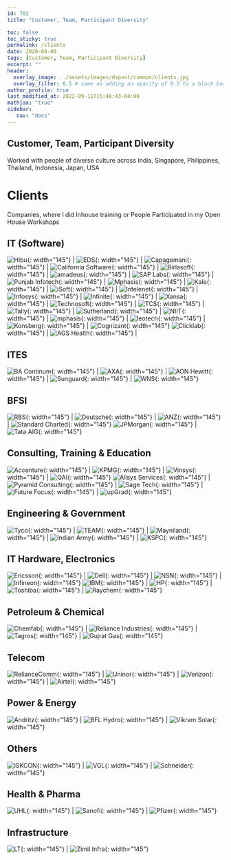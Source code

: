 ```yaml
---
id: 702    
title: "Customer, Team, Participant Diversity"

toc: false
toc_sticky: true
permalink: /clients
date: 2020-09-08
tags: [Customer, Team, Participant Diversity]
excerpt: ""
header:
  overlay_image: ../assets/images/dspost/common/clients.jpg
  overlay_filter: 0.5 # same as adding an opacity of 0.5 to a black background
author_profile: true
last_modified_at: 2022-09-11T15:46:43-04:00
mathjax: "true"
sidebar:
   nav: "docs"
---
```


## Customer, Team, Participant Diversity
Worked with people of diverse culture across India, Singapore, Philippines, Thailand, Indonesia, Japan, USA

# Clients
Companies, where I did Inhouse training or People Participated in my Open House Workshops

## IT (Software)
![Hibu](../assets/images/clients/sw-Hibu-min.jpg){: width="145"} | ![EDS](../assets/images/clients/sw-EDS-Logo-min.jpg){: width="145"} | ![Capagemani](../assets/images/clients/sw-Capagemani-Logo-min.jpg){: width="145"} | ![California Software](../assets/images/clients/sw-California-Software-Logo-min.jpg){: width="145"} | ![Birlasoft](../assets/images/clients/sw-Birlasoft-min.jpg){: width="145"} | ![amadeus](../assets/images/clients/sw-amadeus-min.jpg){: width="145"} | ![SAP Labs](../assets/images/clients/sw-SAPlabs-min.jpg){: width="145"} | ![Punjab Infotech](../assets/images/clients/sw-Punjab-Infotech-Logo-min.jpg){: width="145"} | ![Mphasis](../assets/images/clients/sw-Mphasis-min.jpg){: width="145"} | ![Kale](../assets/images/clients/sw-Kale-Logo-min.jpg){: width="145"} | ![iSoft](../assets/images/clients/sw-iSoft-Logo-min.jpg){: width="145"} | ![Intelenet](../assets/images/clients/sw-Intelenet-Logo-min.jpg){: width="145"} | ![Infosys](../assets/images/clients/sw-Infosys-Logo-min.jpg){: width="145"} | ![Infinite](../assets/images/clients/sw-Infinite-min.jpg){: width="145"} | ![Xansa](../assets/images/clients/sw-Xansa-Logo-min.jpg){: width="145"} | ![Technosoft](../assets/images/clients/sw-Technosoft-Logo-min.jpg){: width="145"} | ![TCS](../assets/images/clients/sw-TCS-Logo-min.jpg){: width="145"} | ![Tally](../assets/images/clients/sw-Tally-min.jpg){: width="145"} | ![Sutherland](../assets/images/clients/sw-Sutherland-Logo-min.jpg){: width="145"} | ![NIIT](../assets/images/clients/sw-niit.jpg){: width="145"} | ![mphasis](../assets/images/clients/sw-mphasis.jpg){: width="145"} | ![leotech](../assets/images/clients/sw-leotech.jpg){: width="145"} | ![Konsberg](../assets/images/clients/sw-konsberg.jpg){: width="145"} | ![Cognizant](../assets/images/clients/sw-cognizant.jpg){: width="145"}
![Clicklab](../assets/images/clients/sw-clicklab.jpg){: width="145"} | ![AGS Health](../assets/images/clients/sw-agshealth.jpg){: width="145"} | 

## ITES
![BA Continum](../assets/images/clients/ites-BA-continuum-logo-min.jpg){: width="145"} | ![AXA](../assets/images/clients/ites-AXA-min.jpg){: width="145"} | ![AON Hewitt](../assets/images/clients/ites-AONHewitt-min.jpg){: width="145"} | ![Sunguard](../assets/images/clients/ites-Sungard-Logo-min.jpg){: width="145"} | ![WNS](../assets/images/clients/ites-WNS-Logo-min.jpg){: width="145"}

## BFSI
![RBS](../assets/images/clients/BFSI-RBS-Logo-min.jpg){: width="145"} | ![Deutsche](../assets/images/clients/BFSI-Deutsche-Logo-min.jpg){: width="145"} | ![ANZ](../assets/images/clients/BFSI-ANZ-Logo-min.jpg){: width="145"} | ![Standard Charted](../assets/images/clients/BFSI-Standard-Charted-Scope-Logo-min.jpg){: width="145"}
![JPMorgan](../assets/images/clients/BFSI-JPMorgan-min.jpg){: width="145"} | ![Tata AIG](../assets/images/clients/BFSI-Tata-AIG-Logo-min.jpg){: width="145"}

## Consulting, Training & Education
![Accenture](../assets/images/clients/cons-Accenture-Logo-min.jpg){: width="145"} | ![KPMG](../assets/images/clients/cons-KPMG-min.jpg){: width="145"} | ![Vinsys](../assets/images/clients/cons-Vinsys-min.jpg){: width="145"} | ![QAI](../assets/images/clients/cons-qai.jpg){: width="145"}
![Allsys Services](../assets/images/clients/cons-allsysServices.jpg){: width="145"} | ![Pyramid Consulting](../assets/images/clients/cons-Pyramid-Consulting-Logo-min.jpg){: width="145"} | ![Sage Tech](../assets/images/clients/cons-Sage-Tech-min.jpg){: width="145"} | ![Future Focus](../assets/images/clients/cons-FutureFocus-min.jpg){: width="145"} | ![upGrad](../assets/images/clients/cons-upGrad.jpg){: width="145"}

## Engineering & Government
![Tyco](../assets/images/clients/eng-Tyco-min.jpg){: width="145"} | ![TEAM](../assets/images/clients/eng-team.jpg){: width="145"} | ![Mayniland](../assets/images/clients/gov-Mayniland-min.jpg){: width="145"} | ![Indian Army](../assets/images/clients/gov-Indian-Army-min.jpg){: width="145"} | ![KSPC](../assets/images/clients/gov-kspc.jpg){: width="145"}


## IT Hardware, Electronics
![Ericsson](../assets/images/clients/hw-Ericsson-Logo-min.jpg){: width="145"} | ![Dell](../assets/images/clients/hw-Dell-Logo-min.jpg){: width="145"} | ![NSN](../assets/images/clients/hw-NSN-Logo-min.jpg){: width="145"} | ![Infineon](../assets/images/clients/hw-Infineon-min.jpg){: width="145"} 
![IBM](../assets/images/clients/hw-IBM-Logo-min.jpg){: width="145"} | ![HP](../assets/images/clients/hw-HP-Logo-min.jpg){: width="145"} | ![Toshiba](../assets/images/clients/hw-Toshiba-min.jpg){: width="145"} | ![Raychem](../assets/images/clients/hw-raychem.jpg){: width="145"}

## Petroleum & Chemical
![Chemfab](../assets/images/clients/petro-Chemfab-logo-min.jpg){: width="145"} | ![Reliance Industries](../assets/images/clients/petro-RelianceIndustries-min.jpg){: width="145"} | ![Tagros](../assets/images/clients/petro-Tagros-min.jpg){: width="145"} | ![Gujrat Gas](../assets/images/clients/petro-Gujrat-Gas.logo-min.jpg){: width="145"}

## Telecom
![RelianceComm](../assets/images/clients/telecom-Reliance-Comm-Logo-min.jpg){: width="145"} | ![Uninor](../assets/images/clients/telecom-Uninor-min.jpg){: width="145"} | ![Verizon](../assets/images/clients/telecom-Verizon-logo-min.jpg){: width="145"} | ![Airtel](../assets/images/clients/telecom-airtel.jpg){: width="145"}

## Power & Energy
![Andritz](../assets/images/clients/power-Andritz-min.jpg){: width="145"} | ![BFL Hydro](../assets/images/clients/power-bfl.jpg){: width="145"} | ![Vikram Solar](../assets/images/clients/power-Vikram-Solar-Logo-min.jpg){: width="145"}

## Others
![ISKCON](../assets/images/clients/oth-ISKCON-min.jpg){: width="145"} | ![VGL](../assets/images/clients/oth-VGL.jpg){: width="145"} | ![Schneider](../assets/images/clients/oth-schneider.jpg){: width="145"}

## Health & Pharma
![UHL](../assets/images/clients/pharm-UHL.jpg){: width="145"} | ![Sanofi](../assets/images/clients/pharm-sanofi.jpg){: width="145"} | ![Pfizer](../assets/images/clients/pharm-pfizer-min.jpg){: width="145"}

## Infrastructure
![LT](../assets/images/clients/infra-LT-Logo-min.jpg){: width="145"} | ![Zimil Infra](../assets/images/clients/infra-ZimilInfra-min.jpg){: width="145"}



